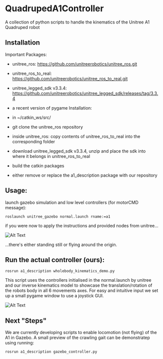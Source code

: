 
# QuadrupedA1Controller

A collection of python scripts to handle the kinematics of the Unitree A1 Quadruped robot
## Installation


Important Packages:
- unitree_ros: 
    https://github.com/unitreerobotics/unitree_ros.git

- unitree_ros_to_real:
    https://github.com/unitreerobotics/unitree_ros_to_real.git

- unitree_legged_sdk v3.3.4:
    https://github.com/unitreerobotics/unitree_legged_sdk/releases/tag/3.3.4
- a recent version of pygame
Installation:
- in ~/catkin_ws/src/
- git clone the unitree_ros repository
- inside unitree_ros: copy contents of unitree_ros_to_real into the corresponding folder
- download unitree_legged_sdk v3.3.4, unzip and place the sdk into where it belongs in unitree_ros_to_real
- build the catkin packages 
- either remove or replace the a1_description package with our repository

## Usage:
launch gazebo simulation and low level controllers (for motorCMD message):

```
roslaunch unitree_gazebo normal.launch rname:=a1
```

if you were now to apply the instructions and provided nodes from unitree...

![Alt Text](https://media.giphy.com/media/v1.Y2lkPTc5MGI3NjExa3VyejJtYjhxOGlwejRmaWU3ZDdmY2tzNWRlNTJqYTNhODRneDZvdSZlcD12MV9pbnRlcm5hbF9naWZfYnlfaWQmY3Q9Zw/WuXrsGJsW7vYuUkg8t/giphy.gif)

...there's either standing still or flying around the origin.

## Run the actual controller (ours):

```
rosrun a1_description wholebody_kinematics_demo.py
```

This script uses the controllers initialised in the normal.launch by unitree and our inverse kinematics model to showcase the translation/rotation of the robots body in all 6 movements axes. 
For easy and intuitive input we set up a small pygame window to use a joystick GUI.


![Alt Text](https://media.giphy.com/media/v1.Y2lkPTc5MGI3NjExbnZvbW96OWoyZ3BsMGpmNnh5ZDRqdnE4bmU1aTRyYWFueHByajZ6YyZlcD12MV9pbnRlcm5hbF9naWZfYnlfaWQmY3Q9Zw/eOXNwK2yL2ZI6g3NbY/giphy.gif)


## Next "Steps"
We are currently developing scripts to enable locomotion (not flying) of the A1 in Gazebo. A small preview of the crawling gait can be demonstratep using running:

```
rosrun a1_description gazebo_controller.py
```
